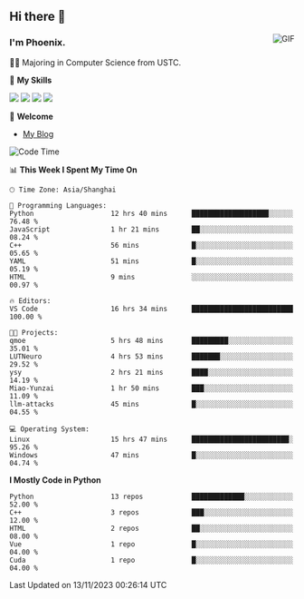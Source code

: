 ## Hi there 👋
<img align="right" alt="GIF" src="https://raw.githubusercontent.com/JoeyBling/JoeyBling/master/pic/pusheencode.gif" />

### I'm Phoenix.

👨‍🎓 Majoring in Computer Science from USTC.

🌟 **My Skills**

![](https://img.shields.io/badge/-Python-3e74a2?style=flat-square&logo=Python&logoColor=fff)
![](https://img.shields.io/badge/-C++-9f62a5?style=flat&logo=cplusplus&logoColor=white)
![](https://img.shields.io/badge/-Linux-185886?style=flat-square&logo=Linux&logoColor=fff)
![](https://img.shields.io/badge/-Rust-ff4136?style=flat-square&logo=Rust&logoColor=fff)

💬 **Welcome**

- [My Blog](https://ysy-phoenix.github.io/)

<!--START_SECTION:waka-->
![Code Time](http://img.shields.io/badge/Code%20Time-413%20hrs%202%20mins-blue)

📊 **This Week I Spent My Time On** 

```text
🕑︎ Time Zone: Asia/Shanghai

💬 Programming Languages: 
Python                   12 hrs 40 mins      ███████████████████░░░░░░   76.48 % 
JavaScript               1 hr 21 mins        ██░░░░░░░░░░░░░░░░░░░░░░░   08.24 % 
C++                      56 mins             █░░░░░░░░░░░░░░░░░░░░░░░░   05.65 % 
YAML                     51 mins             █░░░░░░░░░░░░░░░░░░░░░░░░   05.19 % 
HTML                     9 mins              ░░░░░░░░░░░░░░░░░░░░░░░░░   00.97 % 

🔥 Editors: 
VS Code                  16 hrs 34 mins      █████████████████████████   100.00 % 

🐱‍💻 Projects: 
qmoe                     5 hrs 48 mins       █████████░░░░░░░░░░░░░░░░   35.01 % 
LUTNeuro                 4 hrs 53 mins       ███████░░░░░░░░░░░░░░░░░░   29.52 % 
ysy                      2 hrs 21 mins       ████░░░░░░░░░░░░░░░░░░░░░   14.19 % 
Miao-Yunzai              1 hr 50 mins        ███░░░░░░░░░░░░░░░░░░░░░░   11.09 % 
llm-attacks              45 mins             █░░░░░░░░░░░░░░░░░░░░░░░░   04.55 % 

💻 Operating System: 
Linux                    15 hrs 47 mins      ████████████████████████░   95.26 % 
Windows                  47 mins             █░░░░░░░░░░░░░░░░░░░░░░░░   04.74 % 
```

**I Mostly Code in Python** 

```text
Python                   13 repos            █████████████░░░░░░░░░░░░   52.00 % 
C++                      3 repos             ███░░░░░░░░░░░░░░░░░░░░░░   12.00 % 
HTML                     2 repos             ██░░░░░░░░░░░░░░░░░░░░░░░   08.00 % 
Vue                      1 repo              █░░░░░░░░░░░░░░░░░░░░░░░░   04.00 % 
Cuda                     1 repo              █░░░░░░░░░░░░░░░░░░░░░░░░   04.00 % 
```




 Last Updated on 13/11/2023 00:26:14 UTC
<!--END_SECTION:waka-->

<!--
**ysy-phoenix/ysy-phoenix** is a ✨ _special_ ✨ repository because its `README.md` (this file) appears on your GitHub profile.

Here are some ideas to get you started:

- 🔭 I’m currently working on ...
- 🌱 I’m currently learning ...
- 👯 I’m looking to collaborate on ...
- 🤔 I’m looking for help with ...
- 💬 Ask me about ...
- 📫 How to reach me: ...
- 😄 Pronouns: ...
- ⚡ Fun fact: ...
-->
